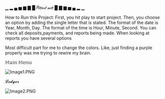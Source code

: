 ▁ ▂ ▄ ▅ ▆ ▇ █     𝑅𝑒𝒶𝒹 𝓂𝑒     █ ▇ ▆ ▅ ▄ ▂ ▁

How to Run this Project: 
First, you hit play to start project. 
Then, you choose an option by adding the single letter that is stated.
The format of the date is Year, Month, Day. 
The format of the time is Hour, Minute, Second.
You can check all deposits,payments, and reports being made.
When looking at reports you have several options


Most difficult part for me to change the colors. Like, just finding a purple properly was me trying to rewire my brain.

𝕄𝕒𝕚𝕟 𝕄𝕖𝕟𝕦

![Image1.PNG](C:\Users\Jadal\OneDrive\Desktop\pluarsight\Capstones\AccountingLedger\Screenshots\Image1.PNG)

𝓛𝓮𝓭𝓰𝓮𝓻

![Image2.PNG](C:\Users\Jadal\OneDrive\Desktop\pluarsight\Capstones\AccountingLedger\Screenshots\Image2.PNG)


